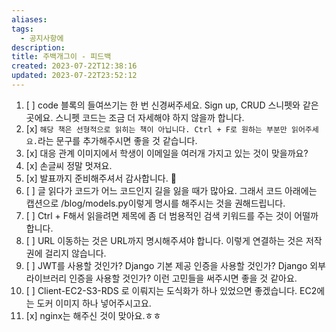 ```yaml
---
aliases: 
tags:
  - 공지사항에
description:
title: 주백개그이 - 피드백
created: 2023-07-22T12:38:16
updated: 2023-07-22T23:52:12
---
```


1. [ ] code 블록의 들여쓰기는 한 번 신경써주세요. Sign up, CRUD 스니펫와 같은 곳에요. 스니펫 코드는 조금 더 자세해야 하지 않을까 합니다.
2. [x] `해당 책은 선형적으로 읽히는 책이 아닙니다. Ctrl + F로 원하는 부분만 읽어주세요.`라는 문구를 추가해주시면 좋을 것 같습니다.
3. [x] 대응 관계 이미지에서 학생이 이메일을 여러개 가지고 있는 것이 맞을까요?
4. [x] 손글씨 정말 멋져요.
5. [x] 발표까지 준비해주셔서 감사합니다. 🙂
6. [ ] 글 읽다가 코드가 어느 코드인지 길을 잃을 때가 많아요. 그래서 코드 아래에는 캡션으로 /blog/models.py이렇게 명시를 해주시는 것을 권해드립니다.
7. [ ] Ctrl + F해서 읽을려면 제목에 좀 더 범용적인 검색 키워드를 주는 것이 어떨까 합니다.
8. [ ] URL 이동하는 것은 URL까지 명시해주셔야 합니다. 이렇게 연결하는 것은 저작권에 걸리지 않습니다.
9. [ ] JWT를 사용할 것인가? Django 기본 제공 인증을 사용할 것인가? Django 외부 라이브러리 인증을 사용할 것인가? 이런 고민들을 써주시면 좋을 것 같아요.
10. [ ] Client-EC2-S3-RDS 로 이뤄지는 도식화가 하나 있었으면 좋겠습니다. EC2에는 도커 이미지 하나 넣어주시고요.
11. [x] nginx는 해주신 것이 맞아요.ㅎㅎ
